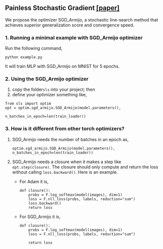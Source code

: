 ## Painless Stochastic Gradient [[paper]](https://arxiv.org/abs/1905.09997)

We propose the optimizer SGD_Armijo, a stochastic line-search method 
that achieves superior generalization score and convergence speed.

### 1. Running a minimal example with SGD_Armijo optimizer
Run the following command,
```
python example.py
```

It will train MLP with SGD_Armijo on MNIST for 5 epochs.

### 2. Using the SGD_Armijo optimizer

  1. copy  the folder`sls` into your project; then
  2. define your optimizer something like,
  ```
  from sls import optim
  opt = optim.sgd_armijo.SGD_Armijo(model.parameters(),
                                    n_batches_in_epoch=len(train_loader))
  ```

### 3. How is it different from other torch optimizers?

1) SGD_Armijo needs the number of batches in an epoch as,
    ```
    optim.sgd_armijo.SGD_Armijo(model.parameters(), n_batches_in_epoch=len(train_loader))
    ```
2) SGD_Armijo needs a closure when it makes a step like `opt.step(closure)`. The closure should only compute
and return the loss without calling `loss.backward()`. Here is an example.

    - For Adam it is, 
        ```
        def closure():
            probs = F.log_softmax(model(images), dim=1)
            loss = F.nll_loss(probs, labels, reduction="sum")
            loss.backward()
            return loss
        ```
        
    - For SGD_Armijo it is, 
        ```
        def closure():
            probs = F.log_softmax(model(images), dim=1)
            loss = F.nll_loss(probs, labels, reduction="sum")
          
            return loss          
        ```
